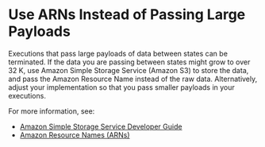 # Use ARNs Instead of Passing Large Payloads<a name="avoid-exec-failures"></a>

Executions that pass large payloads of data between states can be terminated\. If the data you are passing between states might grow to over 32 K, use Amazon Simple Storage Service \(Amazon S3\) to store the data, and pass the Amazon Resource Name instead of the raw data\. Alternatively, adjust your implementation so that you pass smaller payloads in your executions\.

For more information, see:
+ [Amazon Simple Storage Service Developer Guide](http://docs.aws.amazon.com/AmazonS3/latest/dev/)
+ [Amazon Resource Names \(ARNs\)](http://docs.aws.amazon.com/general/latest/gr/aws-arns-and-namespaces.html)